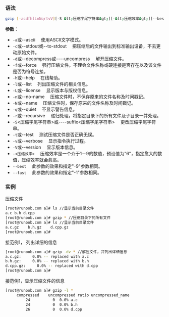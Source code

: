 ### 语法

```bash
gzip [-acdfhlLnNqrtvV][-S &lt;压缩字尾字符串&gt;][-&lt;压缩效率&gt;][--best/fast][文件...] 或 gzip [-acdfhlLnNqrtvV][-S &lt;压缩字尾字符串&gt;][-&lt;压缩效率&gt;][--best/fast][目录]
```

**参数**：

- `-a`或--ascii 　使用ASCII文字模式。
- `-c`或--stdout或--to-stdout 　把压缩后的文件输出到标准输出设备，不去更动原始文件。
- `-d`或--decompress或----uncompress 　解开压缩文件。
- `-f`或--force 　强行压缩文件。不理会文件名称或硬连接是否存在以及该文件是否为符号连接。
- `-h`或--help 　在线帮助。
- `-l`或--list 　列出压缩文件的相关信息。
- `-L`或--license 　显示版本与版权信息。
- `-n`或--no-name 　压缩文件时，不保存原来的文件名称及时间戳记。
- `-N`或--name 　压缩文件时，保存原来的文件名称及时间戳记。
- `-q`或--quiet 　不显示警告信息。
- `-r`或--recursive 　递归处理，将指定目录下的所有文件及子目录一并处理。
- `-S`<压缩字尾字符串>或----suffix<压缩字尾字符串> 　更改压缩字尾字符串。
- `-t`或--test 　测试压缩文件是否正确无误。
- `-v`或--verbose 　显示指令执行过程。
- `-V`或--version 　显示版本信息。
- `-<压缩效率>` 　压缩效率是一个介于1－9的数值，预设值为"6"，指定愈大的数值，压缩效率就会愈高。
- `--best` 　此参数的效果和指定"-9"参数相同。
- `--fast` 　此参数的效果和指定"-1"参数相同。

### 实例

压缩文件

```bash
[root@runoob.com a]# ls //显示当前目录文件
a.c b.h d.cpp
[root@runoob.com a]# gzip * //压缩目录下的所有文件
[root@runoob.com a]# ls //显示当前目录文件
a.c.gz    b.h.gz    d.cpp.gz
[root@runoob.com a]# 
```

接范例1， 列出详细的信息

```bash
[root@runoob.com a]# gzip -dv * //解压文件，并列出详细信息
a.c.gz:     0.0% -- replaced with a.c
b.h.gz:     0.0% -- replaced with b.h
d.cpp.gz:     0.0% -- replaced with d.cpp
[root@runoob.com a]# 
```

接范例1，显示压缩文件的信息

```bash
[root@runoob.com a]# gzip -l *
     compressed    uncompressed ratio uncompressed_name
         24          0  0.0% a.c
         24          0  0.0% b.h
         26          0  0.0% d.cpp
```